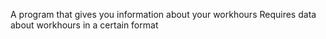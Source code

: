 A program that gives you information about your workhours
Requires data about workhours in a certain format

